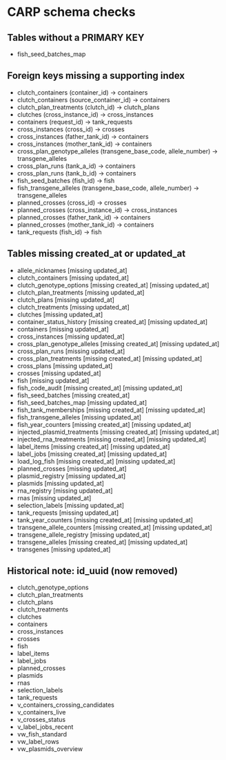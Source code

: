 # CARP schema checks

## Tables without a PRIMARY KEY

- fish_seed_batches_map

## Foreign keys missing a supporting index

- clutch_containers (container_id) -> containers
- clutch_containers (source_container_id) -> containers
- clutch_plan_treatments (clutch_id) -> clutch_plans
- clutches (cross_instance_id) -> cross_instances
- containers (request_id) -> tank_requests
- cross_instances (cross_id) -> crosses
- cross_instances (father_tank_id) -> containers
- cross_instances (mother_tank_id) -> containers
- cross_plan_genotype_alleles (transgene_base_code, allele_number) -> transgene_alleles
- cross_plan_runs (tank_a_id) -> containers
- cross_plan_runs (tank_b_id) -> containers
- fish_seed_batches (fish_id) -> fish
- fish_transgene_alleles (transgene_base_code, allele_number) -> transgene_alleles
- planned_crosses (cross_id) -> crosses
- planned_crosses (cross_instance_id) -> cross_instances
- planned_crosses (father_tank_id) -> containers
- planned_crosses (mother_tank_id) -> containers
- tank_requests (fish_id) -> fish

## Tables missing created_at or updated_at

- allele_nicknames [missing updated_at]
- clutch_containers [missing updated_at]
- clutch_genotype_options [missing created_at] [missing updated_at]
- clutch_plan_treatments [missing updated_at]
- clutch_plans [missing updated_at]
- clutch_treatments [missing updated_at]
- clutches [missing updated_at]
- container_status_history [missing created_at] [missing updated_at]
- containers [missing updated_at]
- cross_instances [missing updated_at]
- cross_plan_genotype_alleles [missing created_at] [missing updated_at]
- cross_plan_runs [missing updated_at]
- cross_plan_treatments [missing created_at] [missing updated_at]
- cross_plans [missing updated_at]
- crosses [missing updated_at]
- fish [missing updated_at]
- fish_code_audit [missing created_at] [missing updated_at]
- fish_seed_batches [missing created_at]
- fish_seed_batches_map [missing updated_at]
- fish_tank_memberships [missing created_at] [missing updated_at]
- fish_transgene_alleles [missing updated_at]
- fish_year_counters [missing created_at] [missing updated_at]
- injected_plasmid_treatments [missing created_at] [missing updated_at]
- injected_rna_treatments [missing created_at] [missing updated_at]
- label_items [missing created_at] [missing updated_at]
- label_jobs [missing created_at] [missing updated_at]
- load_log_fish [missing created_at] [missing updated_at]
- planned_crosses [missing updated_at]
- plasmid_registry [missing updated_at]
- plasmids [missing updated_at]
- rna_registry [missing updated_at]
- rnas [missing updated_at]
- selection_labels [missing updated_at]
- tank_requests [missing updated_at]
- tank_year_counters [missing created_at] [missing updated_at]
- transgene_allele_counters [missing created_at] [missing updated_at]
- transgene_allele_registry [missing updated_at]
- transgene_alleles [missing created_at] [missing updated_at]
- transgenes [missing updated_at]

## Historical note: id_uuid (now removed)

- clutch_genotype_options
- clutch_plan_treatments
- clutch_plans
- clutch_treatments
- clutches
- containers
- cross_instances
- crosses
- fish
- label_items
- label_jobs
- planned_crosses
- plasmids
- rnas
- selection_labels
- tank_requests
- v_containers_crossing_candidates
- v_containers_live
- v_crosses_status
- v_label_jobs_recent
- vw_fish_standard
- vw_label_rows
- vw_plasmids_overview
